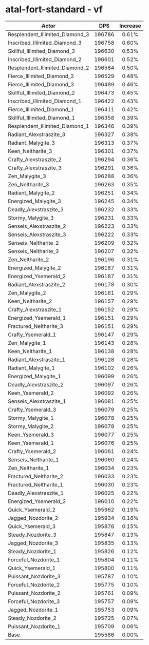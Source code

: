 # atal-fort-standard - vf
| Actor | DPS | Increase |
|---|:---:|:---:|
|Resplendent_Illimited_Diamond_3|196786|0.61%|
|Inscribed_Illimited_Diamond_3|196758|0.60%|
|Skillful_Illimited_Diamond_3|196630|0.53%|
|Inscribed_Illimited_Diamond_2|196601|0.52%|
|Resplendent_Illimited_Diamond_2|196564|0.50%|
|Fierce_Illimited_Diamond_2|196529|0.48%|
|Fierce_Illimited_Diamond_3|196489|0.46%|
|Skillful_Illimited_Diamond_2|196473|0.45%|
|Inscribed_Illimited_Diamond_1|196422|0.43%|
|Fierce_Illimited_Diamond_1|196411|0.42%|
|Skillful_Illimited_Diamond_1|196358|0.39%|
|Resplendent_Illimited_Diamond_1|196346|0.39%|
|Radiant_Alexstraszite_3|196327|0.38%|
|Radiant_Malygite_3|196313|0.37%|
|Keen_Neltharite_3|196301|0.37%|
|Crafty_Alexstraszite_2|196294|0.36%|
|Crafty_Alexstraszite_3|196291|0.36%|
|Zen_Malygite_3|196288|0.36%|
|Zen_Neltharite_3|196263|0.35%|
|Radiant_Malygite_2|196251|0.34%|
|Energized_Malygite_3|196245|0.34%|
|Deadly_Alexstraszite_3|196232|0.33%|
|Stormy_Malygite_3|196231|0.33%|
|Senseis_Alexstraszite_2|196223|0.33%|
|Senseis_Alexstraszite_3|196222|0.33%|
|Senseis_Neltharite_2|196209|0.32%|
|Senseis_Neltharite_3|196207|0.32%|
|Zen_Neltharite_2|196196|0.31%|
|Energized_Malygite_2|196187|0.31%|
|Energized_Ysemerald_2|196187|0.31%|
|Radiant_Alexstraszite_2|196178|0.30%|
|Zen_Malygite_2|196161|0.29%|
|Keen_Neltharite_2|196157|0.29%|
|Crafty_Alexstraszite_1|196152|0.29%|
|Energized_Ysemerald_1|196151|0.29%|
|Fractured_Neltharite_3|196151|0.29%|
|Crafty_Ysemerald_1|196147|0.29%|
|Zen_Malygite_1|196143|0.28%|
|Keen_Neltharite_1|196138|0.28%|
|Radiant_Alexstraszite_1|196128|0.28%|
|Radiant_Malygite_1|196102|0.26%|
|Energized_Malygite_1|196099|0.26%|
|Deadly_Alexstraszite_2|196097|0.26%|
|Keen_Ysemerald_2|196092|0.26%|
|Senseis_Alexstraszite_1|196081|0.25%|
|Crafty_Ysemerald_3|196079|0.25%|
|Stormy_Malygite_1|196078|0.25%|
|Stormy_Malygite_2|196078|0.25%|
|Keen_Ysemerald_3|196077|0.25%|
|Keen_Ysemerald_1|196076|0.25%|
|Crafty_Ysemerald_2|196061|0.24%|
|Senseis_Neltharite_1|196060|0.24%|
|Zen_Neltharite_1|196034|0.23%|
|Fractured_Neltharite_2|196033|0.23%|
|Fractured_Neltharite_1|196030|0.23%|
|Deadly_Alexstraszite_1|196025|0.22%|
|Energized_Ysemerald_3|196010|0.22%|
|Quick_Ysemerald_2|195962|0.19%|
|Jagged_Nozdorite_2|195934|0.18%|
|Quick_Ysemerald_3|195876|0.15%|
|Steady_Nozdorite_3|195847|0.13%|
|Jagged_Nozdorite_3|195835|0.13%|
|Steady_Nozdorite_1|195826|0.12%|
|Forceful_Nozdorite_1|195804|0.11%|
|Quick_Ysemerald_1|195800|0.11%|
|Puissant_Nozdorite_3|195787|0.10%|
|Forceful_Nozdorite_2|195775|0.10%|
|Puissant_Nozdorite_2|195761|0.09%|
|Forceful_Nozdorite_3|195757|0.09%|
|Jagged_Nozdorite_1|195753|0.09%|
|Steady_Nozdorite_2|195725|0.07%|
|Puissant_Nozdorite_1|195709|0.06%|
|Base|195586|0.00%|
